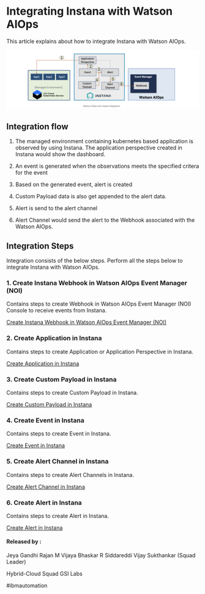 # Integrating Instana with Watson AIOps

This article explains about how to integrate Instana with Watson AIOps.

<img src="images/image-instana-waiops-integration.png">

## Integration flow

1. The managed environment containing kubernetes based application is observed by using Instana. The application perspective created in Instana would show the dashboard.

2. An event is generated when the observations meets the specified critera for the event 

3. Based on the generated event, alert is created  

4. Custom Payload data is also get appended to the alert data.

5. Alert is send to the alert channel

6. Alert Channel would send the alert to the Webhook associated with the Watson AIOps.


## Integration Steps

Integration consists of the below steps. Perform all the steps below to integrate Instana with Watson AIOps.

### 1. Create Instana Webhook in Watson AIOps Event Manager (NOI)

Contains steps to create Webhook in Watson AIOps Event Manager (NOI) Console to receive events from Instana.

[Create Instana Webhook in Watson AIOps Event Manager (NOI)](https://community.ibm.com/community/user/aiops/blogs/jeya-gandhi-rajan-m1/2021/09/08/ins-waiops-2-create-instana-webhook-in-waiops)

### 2. Create Application in Instana

Contains steps to create Application or Application Perspective in Instana.

[Create Application in Instana](https://community.ibm.com/community/user/aiops/blogs/jeya-gandhi-rajan-m1/2021/09/08/ins-waiops-3-create-application-in-instana)

### 3. Create Custom Payload in Instana

Contains steps to create Custom Payload in Instana.

[Create Custom Payload in Instana](https://community.ibm.com/community/user/aiops/blogs/jeya-gandhi-rajan-m1/2021/09/08/ins-waiops-4-create-custom-payload-in-instana)

### 4. Create Event in Instana

Contains steps to create Event in Instana.

[Create Event in Instana](https://community.ibm.com/community/user/aiops/blogs/jeya-gandhi-rajan-m1/2021/09/08/ins-waiops-5-create-events-in-instana)

### 5. Create Alert Channel in Instana

Contains steps to create Alert Channels in Instana.

[Create Alert Channel in Instana](https://community.ibm.com/community/user/aiops/blogs/jeya-gandhi-rajan-m1/2021/09/08/ins-waiops-6-create-alert-channels-in-instana)

### 6. Create Alert in Instana

Contains steps to create Alert in Instana.

[Create Alert in Instana](https://community.ibm.com/community/user/aiops/blogs/jeya-gandhi-rajan-m1/2021/09/08/ins-waiops-7-create-alert-in-instana)


#### Released by :

Jeya Gandhi Rajan M
Vijaya Bhaskar R Siddareddi
Vijay Sukthankar (Squad Leader)

Hybrid-Cloud Squad
GSI Labs

#ibmautomation

